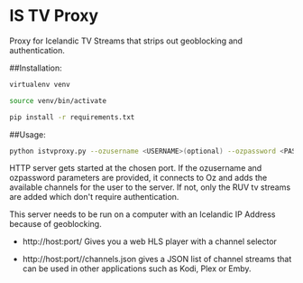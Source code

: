 # IS TV Proxy
Proxy for Icelandic TV Streams that strips out geoblocking and authentication.

##Installation:
```bash
virtualenv venv

source venv/bin/activate

pip install -r requirements.txt
```
##Usage:
```bash
python istvproxy.py --ozusername <USERNAME>(optional) --ozpassword <PASSWORD>(optional) --port <PORT>(optional, default=13377) --host <HOST>(optional)
```

HTTP server gets started at the chosen port. If the ozusername and ozpassword parameters are provided, it connects to Oz and adds the available channels for the user to the server. If not, only the RUV tv streams are added which don't require authentication.

This server needs to be run on a computer with an Icelandic IP Address because of geoblocking.

* http://host:port/ Gives you a web HLS player with a channel selector

* http://host:port//channels.json gives a JSON list of channel streams that can be used in other applications such as Kodi, Plex or Emby.
